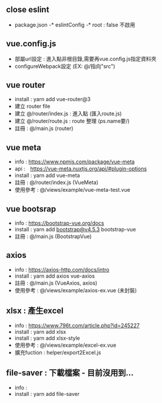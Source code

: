 ## close eslint
* package.json -* eslintConfig -* root : false 不啟用

## vue.config.js
* 部屬url設定 : 進入點非根目錄,需要再vue.config.js指定資料夾
* configureWebpack設定 (EX: @/指向"src")

## vue router
* install : yarn add vue-router@3
* 建立 router file 
* 建立 @/router/index.js : 進入點 (匯入route.js)
* 建立 @/router/route.js : route 整理 (ps.name要/)
* 註冊 : @/main.js (router)

## vue meta 
* info : https://www.npmjs.com/package/vue-meta
* api :　https://vue-meta.nuxtjs.org/api/#plugin-options
* install : yarn add vue-meta
* 註冊 : @/router/index.js (VueMeta)
* 使用參考 : @/views/example/vue-meta-test.vue

## vue bootsrap
* info : https://bootstrap-vue.org/docs
* install : yarn add bootstrap@v4.5.3 bootstrap-vue
* 註冊 : @/main.js (BootstrapVue)

## axios
* info : https://axios-http.com/docs/intro
* install : yarn add axios vue-axios
* 註冊 : @/main.js (VueAxios, axios)
* 使用參考 : @/views/example/axios-ex.vue (未封裝)

## xlsx : 產生excel
* info : https://www.796t.com/article.php?id=245227
* install : yarn add xlsx
* install : yarn add xlsx-style
* 使用參考 : @/views/example/excel-ex.vue
* 擴充fuction : helper/export2Excel.js

## file-saver : 下載檔案 - 目前沒用到...
* info : 
* install : yarn add file-saver
